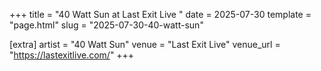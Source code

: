 +++
title = "40 Watt Sun at Last Exit Live  "
date = 2025-07-30
template = "page.html"
slug = "2025-07-30-40-watt-sun"

[extra]
artist = "40 Watt Sun"
venue = "Last Exit Live"
venue_url = "https://lastexitlive.com/"
+++
